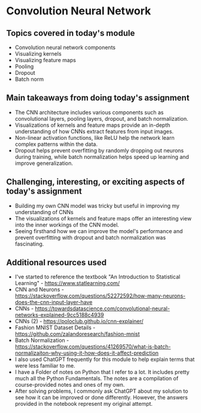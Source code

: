 # Convolution Neural Network

## Topics covered in today's module
* Convolution neural network components
* Visualizing kernels
* Visualizing feature maps
* Pooling
* Dropout
* Batch norm

## Main takeaways from doing today's assignment
* The CNN architecture includes various components such as convolutional layers, pooling layers, dropout, and batch normalization.
* Visualizations of kernels and feature maps provide an in-depth understanding of how CNNs extract features from input images.
* Non-linear activation functions, like ReLU help the network learn complex patterns within the data.
* Dropout helps prevent overfitting by randomly dropping out neurons during training, while batch normalization helps speed up learning and improve generalization.


## Challenging, interesting, or exciting aspects of today's assignment
* Building my own CNN model was tricky but useful in improving my understanding of CNNs
* The visualizations of kernels and feature maps offer an interesting view into the inner workings of the CNN model.
* Seeing firsthand how we can improve the model's performance and prevent overfitting with dropout and batch normalization was fascinating.

## Additional resources used 
* I've started to reference the textbook "An Introduction to Statistical Learning" - https://www.statlearning.com/
* CNN and Neurons - https://stackoverflow.com/questions/52272592/how-many-neurons-does-the-cnn-input-layer-have
* CNNs - https://towardsdatascience.com/convolutional-neural-networks-explained-9cc5188c4939
* CNNs (2) - https://poloclub.github.io/cnn-explainer/
* Fashion MNIST Dataset Details - https://github.com/zalandoresearch/fashion-mnist
* Batch Normalization - https://stackoverflow.com/questions/41269570/what-is-batch-normalizaiton-why-using-it-how-does-it-affect-prediction
* I also used ChatGPT frequently for this module to help explain terms that were less familiar to me.
* I have a Folder of notes on Python that I refer to a lot. It includes pretty much all the Python Fundamentals. The notes are a compilation of course-provided notes and ones of my own.
* After solving problems, I commonly ask ChatGPT about my solution to see how it can be improved or done differently. However, the answers provided in the notebook represent my original attempt.
